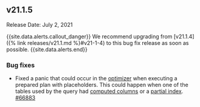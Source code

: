 ## v21.1.5

Release Date: July 2, 2021

{{site.data.alerts.callout_danger}}
We recommend upgrading from [v21.1.4]({% link releases/v21.1.md %}#v21-1-4) to this bug fix release as soon as possible.
{{site.data.alerts.end}}



<h3 id="v21-1-5-bug-fixes">Bug fixes</h3>

- Fixed a panic that could occur in the [optimizer](https://www.cockroachlabs.com/docs/v21.1/cost-based-optimizer) when executing a prepared plan with placeholders. This could happen when one of the tables used by the query had [computed columns](https://www.cockroachlabs.com/docs/v21.1/computed-columns) or a [partial index](https://www.cockroachlabs.com/docs/v21.1/partial-indexes). [#66883][#66883]

[#66883]: https://github.com/cockroachdb/cockroach/pull/66833

